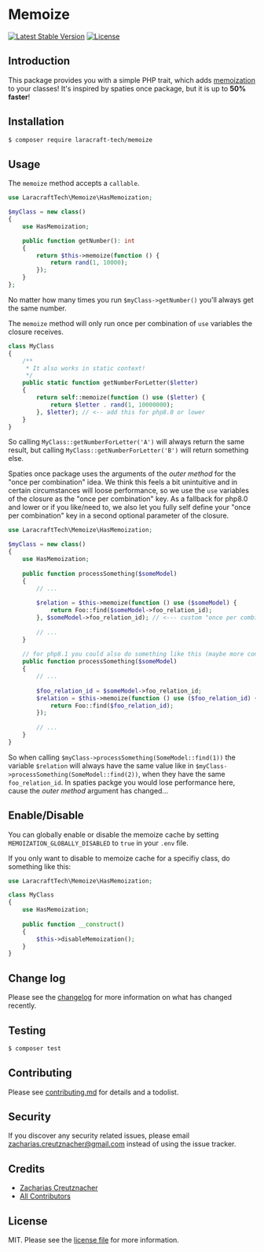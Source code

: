 # Memoize

<p align="left">
<!--<a href="https://packagist.org/packages/laracraft-tech/memoize"><img src="https://img.shields.io/packagist/dt/laracraft-tech/memoize" alt="Total Downloads"></a>-->
<a href="https://packagist.org/packages/laracraft-tech/memoize"><img src="https://img.shields.io/packagist/v/laracraft-tech/memoize" alt="Latest Stable Version"></a>
<a href="https://packagist.org/packages/laracraft-tech/memoize"><img src="https://img.shields.io/packagist/l/laracraft-tech/memoize" alt="License"></a>
</p>

## Introduction

This package provides you with a simple PHP trait, which adds [memoization](https://en.wikipedia.org/wiki/Memoization) to your classes! It's inspired by spaties once package, but it is up to **50% faster**!

## Installation

``` bash
$ composer require laracraft-tech/memoize
```


## Usage

The `memoize` method accepts a `callable`.

```php
use LaracraftTech\Memoize\HasMemoization;

$myClass = new class()
{    
    use HasMemoization;

    public function getNumber(): int
    {
        return $this->memoize(function () {
            return rand(1, 10000);
        });
    }
};
```

No matter how many times you run `$myClass->getNumber()` you'll always get the same number.

The `memoize` method will only run once per combination of `use` variables the closure receives.

```php
class MyClass
{
    /**
     * It also works in static context!
     */
    public static function getNumberForLetter($letter)
    {
        return self::memoize(function () use ($letter) {
            return $letter . rand(1, 10000000);
        }, $letter); // <-- add this for php8.0 or lower
    }
}
```

So calling `MyClass::getNumberForLetter('A')` will always return the same result, but calling `MyClass::getNumberForLetter('B')` will return something else.

Spaties once package uses the arguments of the *outer method* for the "once per combination" idea.
We think this feels a bit unintuitive and in certain circumstances will loose performance, so we use the `use` variables of the closure as the "once per combination" key.
As a fallback for php8.0 and lower or if you like/need to, we also let you fully self define your "once per combination" key in a second optional parameter of the closure.

```php
use LaracraftTech\Memoize\HasMemoization;

$myClass = new class()
{
    use HasMemoization;
    
    public function processSomething($someModel)
    {
        // ...
        
        $relation = $this->memoize(function () use ($someModel) {
            return Foo::find($someModel->foo_relation_id);
        }, $someModel->foo_relation_id); // <--- custom "once per combination"
        
        // ...
    }
    
    // for php8.1 you could also do something like this (maybe more convinient):
    public function processSomething($someModel)
    {
        // ...
        
        $foo_relation_id = $someModel->foo_relation_id;
        $relation = $this->memoize(function () use ($foo_relation_id) {
            return Foo::find($foo_relation_id);
        });
        
        // ...
    }
}
```

So when calling `$myClass->processSomething(SomeModel::find(1))` the variable `$relation` will always have the same value like in `$myClass->processSomething(SomeModel::find(2))`, when they have the same `foo_relation_id`. In spaties packge you would lose performance here, cause the *outer method* argument has changed...

## Enable/Disable

You can globally enable or disable the memoize cache by setting `MEMOIZATION_GLOBALLY_DISABLED` to `true` in your `.env` file.

If you only want to disable to memoize cache for a specifiy class, do something like this:

```php
use LaracraftTech\Memoize\HasMemoization;

class MyClass
{
    use HasMemoization;
    
    public function __construct()
    {
        $this->disableMemoization();
    }
}
```

## Change log

Please see the [changelog](changelog.md) for more information on what has changed recently.

## Testing

``` bash
$ composer test
```

## Contributing

Please see [contributing.md](contributing.md) for details and a todolist.

## Security

If you discover any security related issues, please email zacharias.creutznacher@gmail.com instead of using the issue tracker.

## Credits

- [Zacharias Creutznacher][link-author]
- [All Contributors][link-contributors]

## License

MIT. Please see the [license file](license.md) for more information.

[ico-version]: https://img.shields.io/packagist/v/laracraft-tech/laravel-dynamic-model.svg?style=flat-square
[ico-downloads]: https://img.shields.io/packagist/dt/laracraft-tech/laravel-dynamic-model.svg?style=flat-square
[ico-travis]: https://img.shields.io/travis/laracraft-tech/laravel-dynamic-model/master.svg?style=flat-square
[ico-styleci]: https://styleci.io/repos/12345678/shield

[link-packagist]: https://packagist.org/packages/laracraft-tech/laravel-dynamic-model
[link-downloads]: https://packagist.org/packages/laracraft-tech/laravel-dynamic-model
[link-travis]: https://travis-ci.org/laracraft-tech/laravel-dynamic-model
[link-styleci]: https://styleci.io/repos/12345678
[link-author]: https://github.com/laracraft-tech
[link-contributors]: ../../contributors
